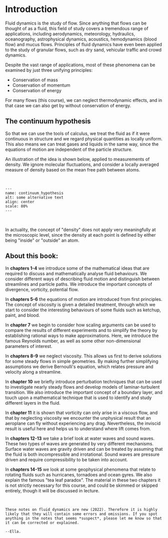 # Introduction
Fluid dynamics is the study of flow. Since anything that flows can be thought of as a fluid, this field of study covers a tremendous range of applications, including aerodynamics, meteorology, hydraulics, oceanography, astrophysical dynamics, acoustics, hemodynamics (blood flow) and mucus flows. Principles of fluid dynamics have even been applied to the study of granular flows, such as dry sand, vehicular traffic and crowd dynamics.

Despite the vast range of applications, most of these phenomena can be examined by just three unifying principles:

* Conservation of mass
* Conservation of momentum
* Conservation of energy

For many flows (this course), we can neglect thermodynamic effects, and in that case we can also get by without conservation of energy.

<h2>The continuum hypothesis</h2>

So that we can use the tools of calculus, we treat the fluid as if it were continuous in structure and we regard physical quantities as locally uniform. This also means we can treat gases and liquids in the same way, since the equations of motion are independent of the particle structure.

An illustration of the idea is shown below, applied to measurements of density. We ignore molecular fluctuations, and consider a locally averaged measure of density based on the mean free path between atoms.

<br>

```{image} navstok_img/continuum_hypothesis.png
---
name: continuum_hypothesis
alt: some alternative text
align: center
scale: 80%
---
```

<br>

In actuality, the concept of "density" does not apply very meaningfully at the microscopic level, since the density at each point is defined by either being "inside" or "outside" an atom.

<h2> About this book: </h2>

In **chapters 1-4** we introduce some of the mathematical ideas that are required to discuss and mathematically analyse fluid behaviours. We consider different ways of describing fluid motion and distinguish between streamlines and particle paths. We introduce the important concepts of divergence, vorticity, potential flow.

In **chapters 5-6** the equations of motion are introduced from first principles. The concept of viscosity is given a detailed treatment, through which we start to consider the interesting behaviours of some fluids such as ketchup, paint, and blood.

In **chapter 7** we begin to consider how scaling arguments can be used to compare the results of different experiments and to simplify the theory by establishing rational ways to make approximations. Here, we introduce the famous Reynolds number, as well as some other non-dimensional parameters of interest.

In **chapters 8-9** we neglect viscosity. This allows us first to derive solutions for some steady flows in simple geometries. By making further simplifying assumptions we derive Bernoulli's equation, which relates pressure and velocity along a streamline.

In **chapter 10** we briefly introduce perturbation techniques that can be used to investigate nearly steady flows and develop models of laminar-turbulent transition. We also introduce the important concept of a boundary layer, and touch upon a mathematical technique that is used to identify and study different layers in the fluid.

In **chapter 11** it is shown that vorticity can only arise in a viscous flow, and that by neglecting viscosity we encounter the unphysical result that an aeroplane can fly without experiencing any drag. Nevertheless, the inviscid result is useful here and helps us to understand where lift comes from.

In **chapters 12-13** we take a brief look at water waves and sound waves. These two types of waves are generated by very different mechanisms. Surface water waves are gravity driven and can be treated by assuming that the fluid is both incompressible and irrotational. Sound waves are pressure driven and require compressibility to be taken into account.

In **chapters 14-15** we look at some geophysical phenomena that relate to rotating fluids such as hurricanes, tornadoes and ocean gyres. We also explain the famous "tea leaf paradox". The material in these two chapters it is not strictly necessary for this course, and could be skimmed or skipped entirely, though it will be discussed in lecture.

<br>

```{admonition} Please kindly note
These notes on fluid dynamics are new (2022). Therefore it is highly likely that they will contain some errors and omissions. If you spot anything in the notes that seems *suspect*, please let me know so that it can be corrected or explained.

--Ella.
```
